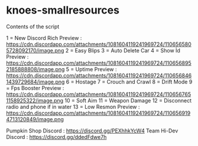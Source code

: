 # knoes-smallresources

Contents of the script

1 = New Discord Rich Preview : https://cdn.discordapp.com/attachments/1081604119241969724/1106565805728092170/image.png
2 = Easy Blips
3 = Auto Delete Car
4 = Show İd Preview : https://cdn.discordapp.com/attachments/1081604119241969724/1106568952185888808/image.png
5 = Uptime Preview : https://cdn.discordapp.com/attachments/1081604119241969724/1106568461439729684/image.png
6 = Hostage
7 = Crouch and Crawl
8 = Drift Mode
9 = Fps Booster Preview : https://cdn.discordapp.com/attachments/1081604119241969724/1106567651158925322/image.png
10 = Soft Aim
11 = Weapon Damage 
12 = Disconnect radio and phone if in water
13 = Low Resmon Preview : https://cdn.discordapp.com/attachments/1081604119241969724/1106569194713120849/image.png

Pumpkin Shop Discord : https://discord.gg/PEXhhkYcW4
Team Hi-Dev Discord : https://discord.gg/ddedFdwe7h

